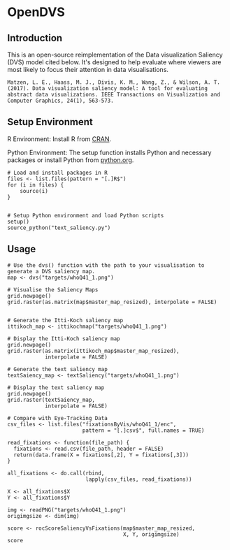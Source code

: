 # OpenDVS


## Introduction
This is an open-source reimplementation of the Data visualization Saliency (DVS) model cited below. It's designed to help evaluate where viewers are most likely to focus their attention in data visualisations.

```
Matzen, L. E., Haass, M. J., Divis, K. M., Wang, Z., & Wilson, A. T. (2017). Data visualization saliency model: A tool for evaluating abstract data visualizations. IEEE Transactions on Visualization and Computer Graphics, 24(1), 563-573.
```

## Setup Environment
R Environment: Install R from [CRAN](https://cran.r-project.org).

Python Environment: The setup function installs Python and necessary packages or install Python from [python.org](https://www.python.org).

```
# Load and install packages in R
files <- list.files(pattern = "[.]R$")
for (i in files) {
	source(i)
}
	

# Setup Python environment and load Python scripts
setup()
source_python("text_saliency.py")
```

## Usage

```
# Use the dvs() function with the path to your visualisation to generate a DVS saliency map.
map <- dvs("targets/whoQ41_1.png")

# Visualise the Saliency Maps
grid.newpage()
grid.raster(as.matrix(map$master_map_resized), interpolate = FALSE)


# Generate the Itti-Koch saliency map
ittikoch_map <- ittikochmap("targets/whoQ41_1.png")

# Display the Itti-Koch saliency map
grid.newpage()
grid.raster(as.matrix(ittikoch_map$master_map_resized), 
            interpolate = FALSE)

# Generate the text saliency map
textSaiency_map <- textSaliency("targets/whoQ41_1.png")

# Display the text saliency map
grid.newpage()
grid.raster(textSaiency_map, 
            interpolate = FALSE)

# Compare with Eye-Tracking Data
csv_files <- list.files("fixationsByVis/whoQ41_1/enc", 
                        pattern = "[.]csv$", full.names = TRUE)

read_fixations <- function(file_path) {
  fixations <- read.csv(file_path, header = FALSE)
  return(data.frame(X = fixations[,2], Y = fixations[,3]))
}

all_fixations <- do.call(rbind, 
                         lapply(csv_files, read_fixations))

X <- all_fixations$X
Y <- all_fixations$Y

img <- readPNG("targets/whoQ41_1.png")
origimgsize <- dim(img)

score <- rocScoreSaliencyVsFixations(map$master_map_resized, 
                                     X, Y, origimgsize)
score
```

